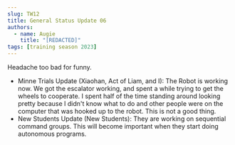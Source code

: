 ```yaml
---
slug: TW12
title: General Status Update 06
authors:
  - name: Augie
    title: "[REDACTED]"
tags: [training season 2023]
---
```

Headache too bad for funny.
* Minne Trials Update (Xiaohan, Act of Liam, and I): The Robot is working now. We got the escalator working, and spent a while trying to get the wheels to cooperate. I spent half of the time standing around looking pretty because I didn't know what to do and other people were on the computer that was hooked up to the robot. This is not a good thing. 
* New Students Update (New Students): They are working on sequential command groups. This will become important when they start doing autonomous programs. 